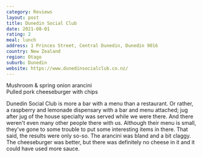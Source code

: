 ```yaml
---
category: Reviews
layout: post
title: Dunedin Social Club
date: 2021-08-01
rating: 2
meal: lunch
address: 1 Princes Street, Central Dunedin, Dunedin 9016
country: New Zealand
region: Otago
suburb: Dunedin
website: https://www.dunedinsocialclub.co.nz/
---
```

Mushroom & spring onion arancini  
Pulled pork cheeseburger with chips  

Dunedin Social Club is more a bar with a menu than a restaurant. Or rather, a raspberry and lemonade dispensary with a bar and menu attached; jug after jug of the house specialty was served while we were there. And there weren't even many other people there with us. Although their menu is small, they've gone to some trouble to put some interesting items in there. That said, the results were only so-so. The arancini was bland and a bit claggy. The cheeseburger was better, but there was definitely no cheese in it and it could have used more sauce. 

